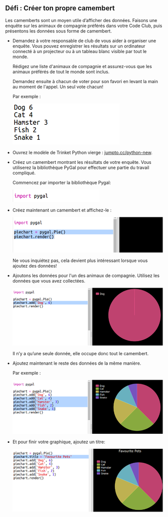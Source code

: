 ## Défi : Créer ton propre camembert

Les camemberts sont un moyen utile d’afficher des données. Faisons une enquête sur les animaux de compagnie préférés dans votre Code Club, puis présentons les données sous forme de camembert.

+ Demandez à votre responsable de club de vous aider à organiser une enquête. Vous pouvez enregistrer les résultats sur un ordinateur connecté à un projecteur ou à un tableau blanc visible par tout le monde.
    
    Rédigez une liste d'animaux de compagnie et assurez-vous que les animaux préférés de tout le monde sont inclus.
    
    Demandez ensuite à chacun de voter pour son favori en levant la main au moment de l'appel. Un seul vote chacun!
    
    Par exemple :
    
    ![capture d'écran](images/pets-favourite.png)

+ Ouvrez le modèle de Trinket Python vierge : <a href="http://jumpto.cc/python-new" target="_blank">jumpto.cc/python-new</a>.

+ Créez un camembert montrant les résultats de votre enquête. Vous utiliserez la bibliothèque PyGal pour effectuer une partie du travail compliqué.
    
    Commencez par importer la bibliothèque Pygal:
    
    ![capture d'écran](images/pets-pygal.png)

+ Créez maintenant un camembert et affichez-le :
    
    ![capture d'écran](images/pets-pie.png)
    
    Ne vous inquiétez pas, cela devient plus intéressant lorsque vous ajoutez des données!

+ Ajoutons les données pour l'un des animaux de compagnie. Utilisez les données que vous avez collectées.
    
    ![capture d'écran](images/pets-add.png)
    
    Il n’y a qu’une seule donnée, elle occupe donc tout le camembert.

+ Ajoutez maintenant le reste des données de la même manière.
    
    Par exemple :
    
    ![capture d'écran](images/pets-add-all.png)

+ Et pour finir votre graphique, ajoutez un titre:
    
    ![capture d'écran](images/pets-title.png)